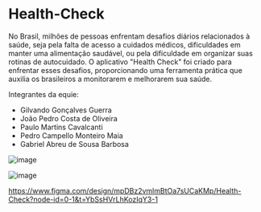 # Health-Check


No Brasil, milhões de pessoas enfrentam desafios diários relacionados à saúde, seja pela falta de acesso a cuidados médicos, dificuldades em manter uma alimentação saudável, ou pela dificuldade em organizar suas rotinas de autocuidado. O aplicativo "Health Check" foi criado para enfrentar esses desafios, proporcionando uma ferramenta prática que auxilia os brasileiros a monitorarem e melhorarem sua saúde.

Integrantes da equie:

  - Gilvando Gonçalves Guerra 
  - João Pedro Costa de Oliveira 
  - Paulo Martins Cavalcanti 
  - Pedro Campello Monteiro Maia 
  - Gabriel Abreu de Sousa Barbosa 

![image](https://github.com/user-attachments/assets/21738390-400f-4a77-ba5c-dfe900cd1990)



![image](https://github.com/user-attachments/assets/dedf58b4-bc9f-4610-b454-89a5a107dc49)

https://www.figma.com/design/mpDBz2vmlmBtOa7sUCaKMp/Health-Check?node-id=0-1&t=YbSsHVrLhKozIqY3-1
